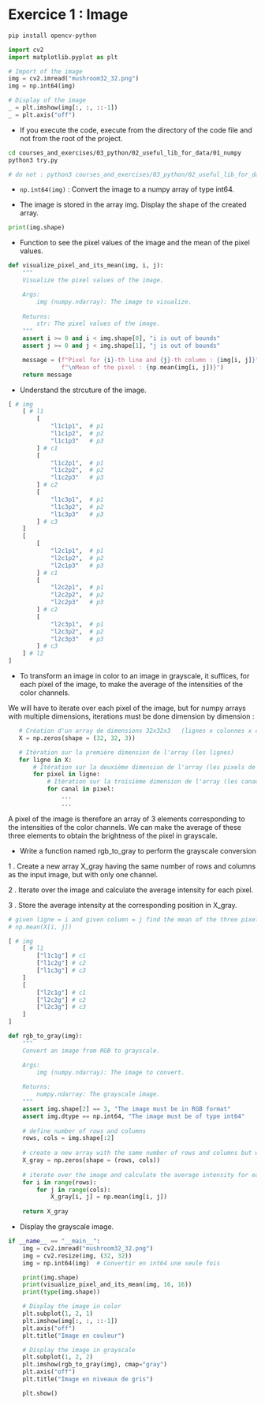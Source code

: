 # Exercice 1 : Image

```bash
pip install opencv-python
```

```python
import cv2
import matplotlib.pyplot as plt

# Import of the image
img = cv2.imread("mushroom32_32.png")
img = np.int64(img)

# Display of the image
_ = plt.imshow(img[:, :, ::-1])
_ = plt.axis("off")
```
- If you execute the code, execute from the directory of the code file and not from the root of the project.

```bash
cd courses_and_exercises/03_python/02_useful_lib_for_data/01_numpy
python3 try.py

# do not : python3 courses_and_exercises/03_python/02_useful_lib_for_data/01_numpy/try.py
```

- `np.int64(img)` : Convert the image to a numpy array of type int64.

- The image is stored in the array img. Display the shape of the created array.

```python
print(img.shape)
```

- Function to see the pixel values of the image and the mean of the pixel values.

```python
def visualize_pixel_and_its_mean(img, i, j):
    """
    Visualize the pixel values of the image.

    Args:
        img (numpy.ndarray): The image to visualize.
    
    Returns:
        str: The pixel values of the image.
    """
    assert i >= 0 and i < img.shape[0], "i is out of bounds"
    assert j >= 0 and j < img.shape[1], "j is out of bounds"

    message = (f"Pixel for {i}-th line and {j}-th column : {img[i, j]}"
               f"\nMean of the pixel : {np.mean(img[i, j])}")
    return message
```

- Understand the strcuture of the image.

```python
[ # img
    [ # l1
        [
            "l1c1p1",  # p1
            "l1c1p2",  # p2
            "l1c1p3"   # p3
        ] # c1
        [
            "l1c2p1",  # p1
            "l1c2p2",  # p2
            "l1c2p3"   # p3
        ] # c2
        [
            "l1c3p1",  # p1
            "l1c3p2",  # p2
            "l1c3p3"   # p3
        ] # c3
    ]
    [
        [
            "l2c1p1",  # p1
            "l2c1p2",  # p2
            "l2c1p3"   # p3
        ] # c1
        [
            "l2c2p1",  # p1
            "l2c2p2",  # p2
            "l2c2p3"   # p3
        ] # c2
        [
            "l2c3p1",  # p1
            "l2c3p2",  # p2
            "l2c3p3"   # p3
        ] # c3
    ] # l2
]
```

- To transform an image in color to an image in grayscale, it suffices, for each pixel of the image, to make the average of the intensities of the color channels.

We will have to iterate over each pixel of the image, but for numpy arrays with multiple dimensions, iterations must be done dimension by dimension :

```python
   # Création d'un array de dimensions 32x32x3   (lignes x colonnes x canaux)
   X = np.zeros(shape = (32, 32, 3))

   # Itération sur la première dimension de l'array (les lignes)
   for ligne in X:
       # Itération sur la deuxième dimension de l'array (les pixels de la ligne)
       for pixel in ligne:
           # Itération sur la troisième dimension de l'array (les canaux du pixel)
           for canal in pixel:
               ...
               ...
```

A pixel of the image is therefore an array of 3 elements corresponding to the intensities of the color channels.
We can make the average of these three elements to obtain the brightness of the pixel in grayscale.

- Write a function named rgb_to_gray to perform the grayscale conversion

1 . Create a new array X_gray having the same number of rows and columns as the input image, but with only one channel.

2 . Iterate over the image and calculate the average intensity for each pixel.

3 . Store the average intensity at the corresponding position in X_gray.

```python
# given ligne = i and given column = j find the mean of the three pixels
# np.mean(X[i, j])

[ # img
    [ # l1
        ["l1c1g"] # c1
        ["l1c2g"] # c2
        ["l1c3g"] # c3
    ]
    [
        ["l2c1g"] # c1
        ["l2c2g"] # c2
        ["l2c3g"] # c3
    ]
]
```

```python
def rgb_to_gray(img):
    """
    Convert an image from RGB to grayscale.

    Args:
        img (numpy.ndarray): The image to convert.
    
    Returns:
        numpy.ndarray: The grayscale image.
    """
    assert img.shape[2] == 3, "The image must be in RGB format"
    assert img.dtype == np.int64, "The image must be of type int64"
    
    # define number of rows and columns
    rows, cols = img.shape[:2]
    
    # create a new array with the same number of rows and columns but with only one channel
    X_gray = np.zeros(shape = (rows, cols))
    
    # iterate over the image and calculate the average intensity for each pixel
    for i in range(rows):
        for j in range(cols):
            X_gray[i, j] = np.mean(img[i, j])
    
    return X_gray
```

- Display the grayscale image.

```python
if __name__ == "__main__":
    img = cv2.imread("mushroom32_32.png")
    img = cv2.resize(img, (32, 32))
    img = np.int64(img)  # Convertir en int64 une seule fois

    print(img.shape)
    print(visualize_pixel_and_its_mean(img, 16, 16))
    print(type(img.shape))

    # Display the image in color
    plt.subplot(1, 2, 1)  
    plt.imshow(img[:, :, ::-1])  
    plt.axis("off") 
    plt.title("Image en couleur") 

    # Display the image in grayscale
    plt.subplot(1, 2, 2)  
    plt.imshow(rgb_to_gray(img), cmap="gray") 
    plt.axis("off")
    plt.title("Image en niveaux de gris") 

    plt.show()
```




